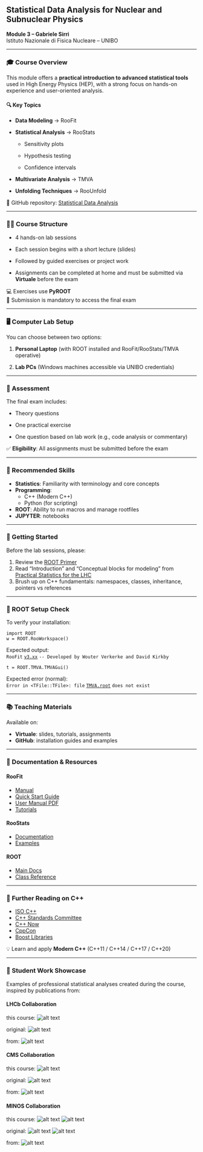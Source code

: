 ## Statistical Data Analysis for Nuclear and Subnuclear Physics

**Module 3 – Gabriele Sirri**  
Istituto Nazionale di Fisica Nucleare – UNIBO

---

### 🎓 Course Overview

This module offers a **practical introduction to advanced statistical tools** used in High Energy Physics (HEP), with a strong focus on hands-on experience and user-oriented analysis.

#### 🔍 Key Topics

-   **Data Modeling** → RooFit
    
-   **Statistical Analysis** → RooStats
    
    -   Sensitivity plots
        
    -   Hypothesis testing
        
    -   Confidence intervals
        
-   **Multivariate Analysis** → TMVA
    
-   **Unfolding Techniques** → RooUnfold
    

📁 GitHub repository: [Statistical Data Analysis](https://github.com/gabriele-sirri/statistical-data-analysis)

---

### 🧑‍💻 Course Structure

-   4 hands-on lab sessions
    
-   Each session begins with a short lecture (slides)
    
-   Followed by guided exercises or project work
    
-   Assignments can be completed at home and must be submitted via **Virtuale** before the exam
    

💻 Exercises use **PyROOT**  
📌 Submission is mandatory to access the final exam

---

### 🖥️ Computer Lab Setup

You can choose between two options:

1.  **Personal Laptop** (with ROOT installed and RooFit/RooStats/TMVA operative)
    
2.  **Lab PCs** (Windows machines accessible via UNIBO credentials)
    

---

### 📝 Assessment

The final exam includes:

-   Theory questions
    
-   One practical exercise
    
-   One question based on lab work (e.g., code analysis or commentary)
    

✅ **Eligibility**: All assignments must be submitted before the exam

---

### 🧠 Recommended Skills

-   **Statistics**: Familiarity with terminology and core concepts   
-   **Programming**:
    -   C++ (Modern C++)
    -   Python (for scripting)   
-   **ROOT**: Ability to run macros and manage rootfiles
-   **JUPYTER**: notebooks
    

---

### 🧭 Getting Started

Before the lab sessions, please:

1.  Review the [ROOT Primer](https://root.cern.ch/root/htmldoc/guides/primer/ROOTPrimer.html)    
2.  Read “Introduction” and “Conceptual blocks for modeling” from [Practical Statistics for the LHC](https://arxiv.org/abs/1503.07622)    
3.  Brush up on C++ fundamentals: namespaces, classes, inheritance, pointers vs references
    
   

---

### 🔎 ROOT Setup Check

To verify your installation:

```
import ROOT
w = ROOT.RooWorkspace()
```

Expected output:  
`RooFit` [`v3.xx`](https://v3.xx) `-- Developed by Wouter Verkerke and David Kirkby`

```
t = ROOT.TMVA.TMVAGui()
```

Expected error (normal):  
`Error in <TFile::TFile>: file` [`TMVA.root`](https://TMVA.root) `does not exist`

---

### 📚 Teaching Materials

Available on:

-   **Virtuale**: slides, tutorials, assignments    
-   **GitHub**: installation guides and examples
    

---

### 📖 Documentation & Resources

#### RooFit

-   [Manual](https://root.cern/manual/roofit/) 
-   [Quick Start Guide](https://ph-root-2.cern.ch/d/roofit-20-minutes.html)    
-   [User Manual PDF](https://root.cern.ch/download/doc/RooFit_Users_Manual_2.91-33.pdf)    
-   [Tutorials](https://root.cern/doc/master/group__tutorial__roofit.html)
    

#### RooStats

-   [Documentation](https://twiki.cern.ch/twiki/bin/view/RooStats/WebHome)    
-   [Examples](https://github.com/pellicci/UserCode/tree/master/RooFitStat_class)
    

#### ROOT

-   [Main Docs](https://root.cern/doc/master/)    
-   [Class Reference](https://root.cern/doc/master/classes.html)
    

---

### 🧵 Further Reading on C++

-   [ISO C++](http://www.isocpp.org)    
-   [C++ Standards Committee](http://www.open-std.org/jtc1/sc22/wg21/)    
-   [C++ Now](http://cppnow.org/)    
-   [CppCon](http://cppcon.org/)    
-   [Boost Libraries](http://www.boost.org/)    

💡 Learn and apply **Modern C++** (C++11 / C++14 / C++17 / C++20)

---

### 🧪 Student Work Showcase

Examples of professional statistical analyses created during the course, inspired by publications from:

####  LHCb Collaboration

this course: ![alt text](./images/0-course-overview/image.png)

original: ![alt text](./images/0-course-overview/image-1.png)

from: ![alt text](./images/0-course-overview/image-2.png)
    
#### CMS Collaboration

this course: ![alt text](./images/0-course-overview/image-3.png)

original: ![alt text](./images/0-course-overview/image-4.png)

from: ![alt text](./images/0-course-overview/image-5.png)
    
#### MINOS Collaboration

this course: ![alt text](./images/0-course-overview/image-6.png) ![alt text](./images/0-course-overview/image-7.png)

original: ![alt text](./images/0-course-overview/image-8.png) ![alt text](./images/0-course-overview/image-9.png)

from: ![alt text](./images/0-course-overview/image-10.png)
